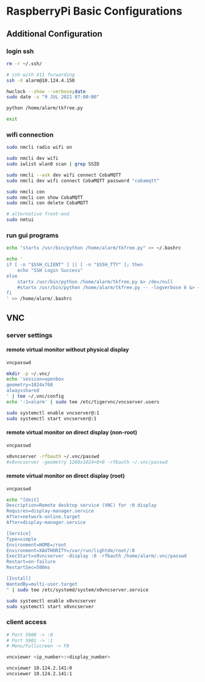 # RaspberryPi Basic Configurations

## Additional Configuration

### login ssh

```sh
rm -r ~/.ssh/

# ssh with X11 forwarding
ssh -X alarm@10.124.4.150

hwclock --show --verbose;date
sudo date -s "9 JUL 2021 07:00:00"

python /home/alarm/tkfree.py

exit
```

### wifi connection

```sh
sudo nmcli radio wifi on

sudo nmcli dev wifi
sudo iwlist wlan0 scan | grep SSID

sudo nmcli --ask dev wifi connect CobaMQTT
sudo nmcli dev wifi connect CobaMQTT password "cobamqtt"

sudo nmcli con
sudo nmcli con show CobaMQTT
sudo nmcli con delete CobaMQTT
```

```sh
# alternative front-end
sudo nmtui
```

### run gui programs

```sh
echo "startx /usr/bin/python /home/alarm/tkfree.py" >> ~/.bashrc
```

```sh
echo '
if [ -n "$SSH_CLIENT" ] || [ -n "$SSH_TTY" ]; then
    echo "SSH Login Success"
else
    startx /usr/bin/python /home/alarm/tkfree.py &> /dev/null
    #startx /usr/bin/python /home/alarm/tkfree.py -- -logverbose 6 &> ~/xorg.log
fi
' >> /home/alarm/.bashrc
```

## VNC

### server settings

#### remote virtual monitor without physical display

```sh
vncpasswd

mkdir -p ~/.vnc/
echo 'session=openbox
geometry=1024x768
alwaysshared
' | tee ~/.vnc/config
echo ':1=alarm' | sudo tee /etc/tigervnc/vncserver.users

sudo systemctl enable vncserver@:1
sudo systemctl start vncserver@:1
```

#### remote virtual monitor on direct display (non-root)

```sh
vncpasswd

x0vncserver -rfbauth ~/.vnc/passwd
#x0vncserver -geometry 1280x1024+0+0 -rfbauth ~/.vnc/passwd
```

#### remote virtual monitor on direct display (root)

```sh
vncpasswd

echo "[Unit]
Description=Remote desktop service (VNC) for :0 display
Requires=display-manager.service
After=network-online.target
After=display-manager.service

[Service]
Type=simple
Environment=HOME=/root
Environment=XAUTHORITY=/var/run/lightdm/root/:0
ExecStart=x0vncserver -display :0 -rfbauth /home/alarm/.vnc/passwd
Restart=on-failure
RestartSec=500ms

[Install]
WantedBy=multi-user.target
" | sudo tee /etc/systemd/system/x0vncserver.service

sudo systemctl enable x0vncserver
sudo systemctl start x0vncserver
```

### client access

```sh
# Port 5900 -> :0
# Port 5901 -> :1
# Menu/Fullscreen -> F8

vncviewer <ip_number>:<display_number>

vncviewer 10.124.2.141:0
vncviewer 10.124.2.141:1
```

